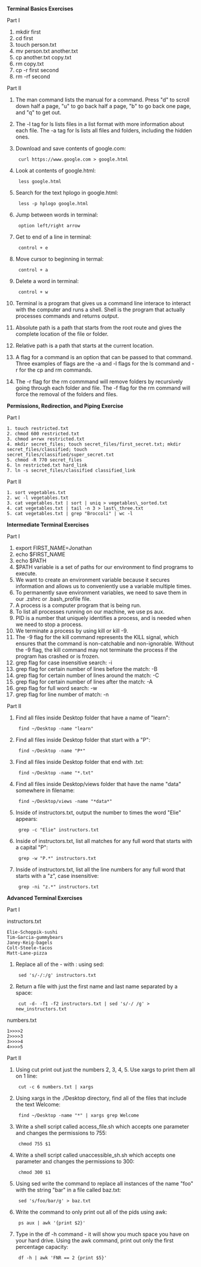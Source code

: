 <b>Terminal Basics Exercises</b>

Part I

1. mkdir first
2. cd first
3. touch person.txt
4. mv person.txt another.txt
5. cp another.txt copy.txt
6. rm copy.txt
7. cp -r first second
8. rm -rf second

Part II

1. The man command lists the manual for a command. Press "d" to scroll down half a page, "u" to go back half a page, "b" to go back one page, and "q" to get out.
2. The -l tag for ls lists files in a list format with more information about each file. The -a tag for ls lists all files and folders, including the hidden ones.
3. Download and save contents of google.com: 
	
		curl https://www.google.com > google.html
4. Look at contents of google.html: 
	
		less google.html
5. Search for the text hplogo in google.html: 

		less -p hplogo google.html
6. Jump between words in terminal: 
		
		option left/right arrow
		
7. Get to end of a line in terminal: 
	
		control + e
		
8. Move cursor to beginning in termal: 
		
		control + a
		
9. Delete a word in terminal: 
		
		control + w
		
10. Terminal is a program that gives us a command line interace to interact with the computer and runs a shell. Shell is the program that actually processes commands and returns output.
11. Absolute path is a path that starts from the root route and gives the complete location of the file or folder.
12. Relative path is a path that starts at the current location.
13. A flag for a command is an option that can be passed to that command. Three examples of flags are the -a and -l flags for the ls command and -r for the cp and rm commands.
14. The -r flag for the rm commmand will remove folders by recursively going through each folder and file. The -f flag for the rm command will force the removal of the folders and files.


<b>Permissions, Redirection, and Piping Exercise</b>

Part I

	1. touch restricted.txt
	2. chmod 600 restricted.txt
	3. chmod a+rwx restricted.txt
	4. mkdir secret_files; touch secret_files/first_secret.txt; mkdir secret_files/classified; touch secret_files/classified/super_secret.txt 
	5. chmod -R 770 secret_files
	6. ln restricted.txt hard_link
	7. ln -s secret_files/classified classified_link

Part II

	1. sort vegetables.txt
	2. wc -l vegetables.txt
	3. cat vegetables.txt | sort | uniq > vegetables\_sorted.txt
	4. cat vegetables.txt | tail -n 3 > last\_three.txt
	5. cat vegetables.txt | grep "Broccoli" | wc -l


<b>Intermediate Terminal Exercises</b>

Part I

1. export FIRST_NAME=Jonathan
2. echo $FIRST_NAME
3. echo $PATH
4. $PATH variable is a set of paths for our environment to find programs to execute.
5. We want to create an environment variable because it secures information and allows us to conveniently use a variable multiple times.
6. To permanently save environment variables, we need to save them in our .zshrc or .bash_profile file.
7. A process is a computer program that is being run.
8. To list all processes running on our machine, we use ps aux.
9. PID is a number that uniquely identifies a process, and is needed when we need to stop a process.
10. We terminate a process by using kill or kill -9.
11. The -9 flag for the kill command represents the KILL signal, which ensures that the command is non-catchable and non-ignorable. Without the -9 flag, the kill command may not terminate the process if the program has crashed or is frozen.
12. grep flag for case insensitive search: -i
13. grep flag for certain number of lines before the match: -B
14. grep flag for certain number of lines around the match: -C
15. grep flag for certain number of lines after the match: -A
16. grep flag for full word search: -w
17. grep flag for line number of match: -n

Part II

1. Find all files inside Desktop folder that have a name of "learn": 
	
		find ~/Desktop -name "learn"
		
2. Find all files inside Desktop folder that start with a "P": 
	
		find ~/Desktop -name "P*"
		
3. Find all files inside Desktop folder that end with .txt: 
	
		find ~/Desktop -name "*.txt"
		
4. Find all files inside Desktop/views folder that have the name "data" somewhere in filename: 
	
		find ~/Desktop/views -name "*data*"
		
5. Inside of instructors.txt, output the number to times the word "Elie" appears: 
	
		grep -c "Elie" instructors.txt
		
6. Inside of instructors.txt, list all matches for any full word that starts with a capital "P": 
	
		grep -w "P.*" instructors.txt
		
7. Inside of instructors.txt, list all the line numbers for any full word that starts with a "z", case insensitive: 
	
		grep -ni "z.*" instructors.txt


<b>Advanced Terminal Exercises</b>

Part I

instructors.txt

	Elie-Schoppik-sushi
	Tim-Garcia-gummybears
	Janey-Keig-bagels
	Colt-Steele-tacos
	Matt-Lane-pizza

1. Replace all of the - with : using sed: 
	
		sed 's/-/:/g' instructors.txt
		
2. Return a file with just the first name and last name separated by a space: 
	
		cut -d- -f1 -f2 instructors.txt | sed 's/-/ /g' > new_instructors.txt


numbers.txt

	1>>>>2
	2>>>>3
	3>>>>4
	4>>>>5

Part II

1. Using cut print out just the numbers 2, 3, 4, 5. Use xargs to print them all on 1 line: 
	
		cut -c 6 numbers.txt | xargs
		
2. Using xargs in the ./Desktop directory, find all of the files that include the text Welcome:
	
		find ~/Desktop -name "*" | xargs grep Welcome
		
3. Write a shell script called access_file.sh which accepts one parameter and changes the permissions to 755:

		chmod 755 $1
		
4. Write a shell script called unaccessible_sh.sh which accepts one parameter and changes the permissions to 300:
	
		chmod 300 $1
		
5. Using sed write the command to replace all instances of the name "foo" with the string "bar" in a file called baz.txt:
	
		sed 's/foo/bar/g' > baz.txt
		
6. Write the command to only print out all of the pids using awk:
	
		ps aux | awk '{print $2}'
		
7. Type in the df -h command - it will show you much space you have on your hard drive. Using the awk command, print out only the first percentage capacity:
		
		df -h | awk 'FNR == 2 {print $5}'


